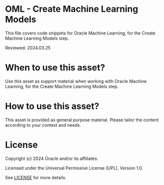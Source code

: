 # OML - Create Machine Learning Models
 
This file covers code snippets for Oracle Machine Learning, for the Create Machine Learning Models step.

Reviewed: 2024.03.25
 

# When to use this asset?

Use this asset as support material when working with Oracle Machine Learning, for the Create Machine Learning Models step.


# How to use this asset?

This asset is provided as general purpose material. Please tailor the content according to your context and needs.


# License
 
Copyright (c) 2024 Oracle and/or its affiliates.
 
Licensed under the Universal Permissive License (UPL), Version 1.0.
 
See [LICENSE](https://github.com/oracle-devrel/technology-engineering/blob/main/LICENSE) for more details.
